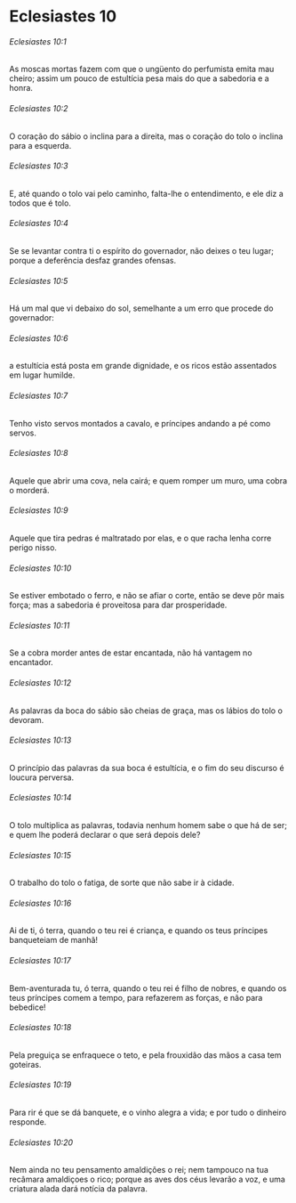 # Eclesiastes 10

###### Eclesiastes 10:1

As moscas mortas fazem com que o ungüento do perfumista emita mau cheiro; assim um pouco de estultícia pesa mais do que a sabedoria e a honra.

###### Eclesiastes 10:2

O coração do sábio o inclina para a direita, mas o coração do tolo o inclina para a esquerda.

###### Eclesiastes 10:3

E, até quando o tolo vai pelo caminho, falta-lhe o entendimento, e ele diz a todos que é tolo.

###### Eclesiastes 10:4

Se se levantar contra ti o espírito do governador, não deixes o teu lugar; porque a deferência desfaz grandes ofensas.

###### Eclesiastes 10:5

Há um mal que vi debaixo do sol, semelhante a um erro que procede do governador:

###### Eclesiastes 10:6

a estultícia está posta em grande dignidade, e os ricos estão assentados em lugar humilde.

###### Eclesiastes 10:7

Tenho visto servos montados a cavalo, e príncipes andando a pé como servos.

###### Eclesiastes 10:8

Aquele que abrir uma cova, nela cairá; e quem romper um muro, uma cobra o morderá.

###### Eclesiastes 10:9

Aquele que tira pedras é maltratado por elas, e o que racha lenha corre perigo nisso.

###### Eclesiastes 10:10

Se estiver embotado o ferro, e não se afiar o corte, então se deve pôr mais força; mas a sabedoria é proveitosa para dar prosperidade.

###### Eclesiastes 10:11

Se a cobra morder antes de estar encantada, não há vantagem no encantador.

###### Eclesiastes 10:12

As palavras da boca do sábio são cheias de graça, mas os lábios do tolo o devoram.

###### Eclesiastes 10:13

O princípio das palavras da sua boca é estultícia, e o fim do seu discurso é loucura perversa.

###### Eclesiastes 10:14

O tolo multiplica as palavras, todavia nenhum homem sabe o que há de ser; e quem lhe poderá declarar o que será depois dele?

###### Eclesiastes 10:15

O trabalho do tolo o fatiga, de sorte que não sabe ir à cidade.

###### Eclesiastes 10:16

Ai de ti, ó terra, quando o teu rei é criança, e quando os teus príncipes banqueteiam de manhã!

###### Eclesiastes 10:17

Bem-aventurada tu, ó terra, quando o teu rei é filho de nobres, e quando os teus príncipes comem a tempo, para refazerem as forças, e não para bebedice!

###### Eclesiastes 10:18

Pela preguiça se enfraquece o teto, e pela frouxidão das mãos a casa tem goteiras.

###### Eclesiastes 10:19

Para rir é que se dá banquete, e o vinho alegra a vida; e por tudo o dinheiro responde.

###### Eclesiastes 10:20

Nem ainda no teu pensamento amaldições o rei; nem tampouco na tua recâmara amaldiçoes o rico; porque as aves dos céus levarão a voz, e uma criatura alada dará notícia da palavra.

